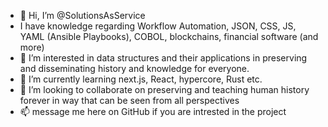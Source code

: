 - 👋 Hi, I’m @SolutionsAsService
- I have knowledge regarding Workflow Automation, JSON, CSS, JS, YAML (Ansible Playbooks), COBOL, blockchains, financial software (and more)
- 👀 I’m interested in data structures and their applications in preserving and disseminating history and knowledge for everyone. 
- 🌱 I’m currently learning next.js, React, hypercore, Rust etc.
- 💜 I’m looking to collaborate on preserving and teaching human history forever in way that can be seen from all perspectives 
- 📫 message me here on GitHub if you are intrested in the project

<!---
SolutionsAsService/SolutionsAsService is a ✨ special ✨ repository because its `README.md` (this file) appears on your GitHub profile.
You can click the Preview link to take a look at your changes.
--->
